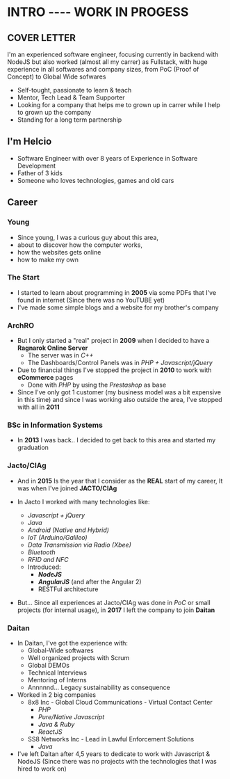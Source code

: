 # INTRO ---- WORK IN PROGESS

## COVER LETTER
  I'm an experienced software engineer, focusing currently in backend with NodeJS but also worked (almost all my carrer) as Fullstack, with huge experience in all softwares and company sizes, from PoC (Proof of Concept) to Global Wide sofwares

  - Self-tought, passionate to learn & teach
  - Mentor, Tech Lead & Team Supporter
  - Looking for a company that helps me to grown up in carrer while I help to grown up the company
  - Standing for a long term partnership

## I'm Helcio
  * Software Engineer with over 8 years of Experience in Software Development
  * Father of 3 kids
  * Someone who loves technologies, games and old cars

## Career

### Young
  * Since young, I was a curious guy about this area,
  * about to discover how the computer works, 
  * how the websites gets online 
  * how to make my own

### The Start
  * I started to learn about programming in **2005** via some PDFs that I've found in internet (Since there was no YouTUBE yet)
  * I've made some simple blogs and a website for my brother's company

### ArchRO
  * But I only started a "real" project in **2009** when I decided to have a **Ragnarok Online Server**
    * The server was in _C++_ 
    * The Dashboards/Control Panels was in _PHP + Javascript/jQuery_
  * Due to financial things I've stopped the project in **2010** to work with **eCommerce** pages
    * Done with _PHP_ by using the _Prestashop_ as base
  * Since I've only got 1 customer (my business model was a bit expensive in this time) and since I was working also outside the area, 
  I've stopped with all in  **2011**

### BSc in Information Systems
  * In **2013** I was back.. I decided to get back to this area and started my graduation

### Jacto/CIAg
  * And in **2015** Is the year that I consider as the **REAL** start of my career, It was when I've joined **JACTO/CIAg**
  * In Jacto I worked with many technologies like:
    * _Javascript + jQuery_
    * _Java_
    * _Android (Native and Hybrid)_
    * _IoT (Arduino/Galileo)_
    * _Data Transmission via Radio (Xbee)_
    * _Bluetooth_
    * _RFID and NFC_
    * Introduced: 
      * **_NodeJS_**
      * **_AngularJS_** (and after the Angular 2)
      * RESTFul architecture

  * But... Since all experiences at Jacto/CIAg was done in _PoC_ or small projects (for internal usage), in **2017** I left the company to join **Daitan**

### Daitan
  * In Daitan, I've got the experience with:
    * Global-Wide softwares
    * Well organized projects with Scrum
    * Global DEMOs
    * Technical Interviews
    * Mentoring of Interns
    * Annnnnd... Legacy sustainability as consequence
  * Worked in 2 big companies
    * 8x8 Inc - Global Cloud Communications - Virtual Contact Center
      * _PHP_
      * _Pure/Native Javascript_
      * _Java & Ruby_
      * _ReactJS_
    * SS8 Networks Inc - Lead in Lawful Enforcement Solutions
      * _Java_
  * I've left Daitan after 4,5 years to dedicate to work with Javascript & NodeJS (Since there was no projects with the technologies that I was hired to work on)


